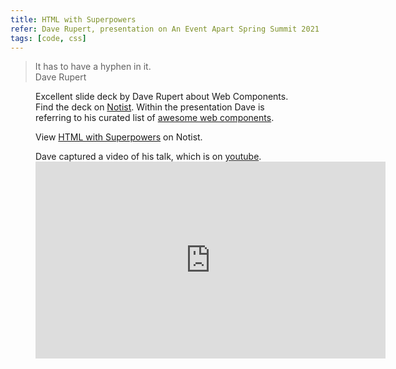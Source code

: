 ```yaml
---
title: HTML with Superpowers
refer: Dave Rupert, presentation on An Event Apart Spring Summit 2021
tags: [code, css]
---
```

<blockquote>
It has to have a hyphen in it.
<footer>Dave Rupert</footer>
</blockquote>

<figure class="lg:bleed lg:split-aside-1">
<figcaption>Excellent slide deck by Dave Rupert about Web Components. Find the deck on <a href="https://noti.st/davatron5000/k6N2LP">Notist</a>. Within the presentation Dave is referring to his curated list of <a href="https://github.com/davatron5000/awesome-standalones">awesome web components</a>.</figcaption>
<p data-notist="davatron5000/k6N2LP">View <a href="https://noti.st/davatron5000/k6N2LP">HTML with Superpowers</a> on Notist.</p>
</figure>
<script async src="https://on.notist.cloud/embed/002.js"></script>

<figure class="lg:bleed lg:split-aside-1">
<figcaption>Dave captured a video of his talk, which is on <a href="https://youtu.be/fEhBkSZ15qM">youtube</a>.</figcaption>
<iframe width="560" height="315" src="https://www.youtube.com/embed/fEhBkSZ15qM" title="YouTube video player" frameborder="0" allow="accelerometer; autoplay; clipboard-write; encrypted-media; gyroscope; picture-in-picture" allowfullscreen></iframe>
</figure>

